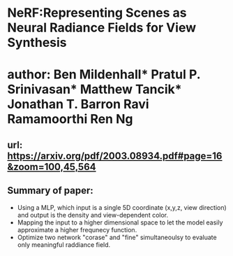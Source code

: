 
# NeRF:Representing Scenes as Neural Radiance Fields for View Synthesis
# author: Ben Mildenhall* Pratul P. Srinivasan* Matthew Tancik* Jonathan T. Barron Ravi Ramamoorthi Ren Ng
## url: https://arxiv.org/pdf/2003.08934.pdf#page=16&zoom=100,45,564


## Summary of paper:

* Using a MLP, which input is a single 5D coordinate (x,y,z, view direction) and output is the density and view-dependent color. 
* Mapping the input to a higher dimensional space to let the model easily approximate a higher frequnecy function. 
* Optimize two network "corase" and "fine" simultaneoulsy to evaluate only meaningful raddiance field.
